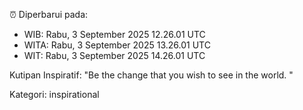 ⏰ Diperbarui pada:
- WIB: Rabu, 3 September 2025 12.26.01 UTC
- WITA: Rabu, 3 September 2025 13.26.01 UTC
- WIT: Rabu, 3 September 2025 14.26.01 UTC

Kutipan Inspiratif:
"Be the change that you wish to see in the world. "


Kategori: inspirational


